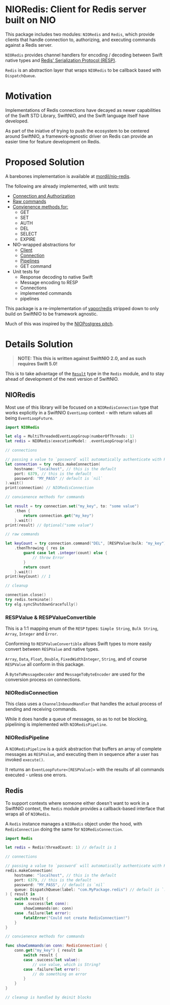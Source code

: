 # NIORedis: Client for Redis server built on NIO
This package includes two modules: `NIORedis` and `Redis`, which provide clients that handle connection to, authorizing, and 
executing commands against a Redis server.

`NIORedis` provides channel handlers for encoding / decoding between Swift native types and [Redis' Serialization Protocol (RESP)](https://redis.io/topics/protocol).

`Redis` is an abstraction layer that wraps `NIORedis` to be callback based with `DispatchQueue`.

# Motivation
Implementations of Redis connections have decayed as newer capabilities of the Swift STD Library, SwiftNIO, and the Swift language itself have developed.

As part of the iniative of trying to push the ecosystem to be centered around SwiftNIO, a framework-agnostic driver on Redis can provide an
easier time for feature development on Redis.

# Proposed Solution
A barebones implementation is available at [mordil/nio-redis](https://github.com/mordil/nio-redis).

The following are already implemented, with unit tests:

- [Connection and Authorization](https://github.com/Mordil/nio-redis/blob/master/Sources/NIORedis/NIORedis.swift#L35)
- [Raw commands](https://github.com/Mordil/nio-redis/blob/master/Sources/NIORedis/NIORedisConnection.swift#L33)
- [Convienence methods for:](https://github.com/Mordil/nio-redis/blob/master/Sources/NIORedis/Commands/BasicCommands.swift#L4)
  - GET
  - SET
  - AUTH
  - DEL
  - SELECT
  - EXPIRE
- NIO-wrapped abstractions for
  - [Client](https://github.com/Mordil/nio-redis/blob/master/Sources/Redis/Redis.swift)
  - [Connection](https://github.com/Mordil/nio-redis/blob/master/Sources/Redis/RedisConnection.swift)
  - [Pipelines](https://github.com/Mordil/nio-redis/blob/master/Sources/Redis/RedisPipeline.swift)
  - GET command
- Unit tests for
  - Response decoding to native Swift
  - Message encoding to RESP
  - Connections
  - implemented commands
  - pipelines

This package is a re-implementation of [vapor/redis](https://github.com/vapor/redis) stripped down to only build on SwiftNIO to be framework agnostic.

Much of this was inspired by the [NIOPostgres pitch](https://forums.swift.org/t/pitch-swiftnio-based-postgresql-client/18020).

# Details Solution

> **NOTE: This this is written against SwiftNIO 2.0, and as such requires Swift 5.0!**

This is to take advantage of the [`Result`](https://github.com/apple/swift-evolution/blob/master/proposals/0235-add-result.md) type in the `Redis` module,
and to stay ahead of development of the next version of SwiftNIO.

## NIORedis
Most use of this library will be focused on a `NIORedisConnection` type that works explicitly in a SwiftNIO `EventLoop` context - with
return values all being `EventLoopFuture`.

```swift
import NIORedis

let elg = MultiThreadedEventLoopGroup(numberOfThreads: 1)
let redis = NIORedis(executionModel: .eventLoopGroup(elg))

// connections

// passing a value to `password` will automatically authenticate with Redis before resolving the connection
let connection = try redis.makeConnection(
    hostname: "localhost", // this is the default
    port: 6379, // this is the default
    password: "MY_PASS" // default is `nil`
).wait()
print(connection) // NIORedisConnection

// convienence methods for commands

let result = try connection.set("my_key", to: "some value")
    .then {
        return connection.get("my_key")
    }.wait()
print(result) // Optional("some value")

// raw commands

let keyCount = try connection.command("DEL", [RESPValue(bulk: "my_key")])
    .thenThrowing { res in
        guard case let .integer(count) else {
            // throw Error
        }
        return count
    }.wait()
print(keyCount) // 1

// cleanup 

connection.close()
try redis.terminate()
try elg.syncShutdownGracefully()
```

### RESPValue & RESPValueConvertible
This is a 1:1 mapping enum of the `RESP` types: `Simple String`, `Bulk String`, `Array`, `Integer` and `Error`.

Conforming to `RESPValueConvertible` allows Swift types to more easily convert between `RESPValue` and native types.

`Array`, `Data`, `Float`, `Double`, `FixedWidthInteger`, `String`, and of course `RESPValue` all conform in this package.

A `ByteToMessageDecoder` and `MessageToByteEncoder` are used for the conversion process on connections.

### NIORedisConnection
This class uses a `ChannelInboundHandler` that handles the actual process of sending and receiving commands.

While it does handle a queue of messages, so as to not be blocking, pipelining is implemented with `NIORedisPipeline`.

### NIORedisPipeline
A `NIORedisPipeline` is a quick abstraction that buffers an array of complete messages as `RESPValue`, and executing them in sequence after a
user has invoked `execute()`.

It returns an `EventLoopFuture<[RESPValue]>` with the results of all commands executed - unless one errors.

## Redis

To support contexts where someone either doesn't want to work in a SwiftNIO context, the `Redis` module provides a callback-based interface
that wraps all of `NIORedis`.

A `Redis` instance manages a `NIORedis` object under the hood, with `RedisConnection` doing the same for `NIORedisConnection`.

```swift
import Redis

let redis = Redis(threadCount: 1) // default is 1

// connections

// passing a value to `password` will automatically authenticate with Redis before resolving the connection
redis.makeConnection(
    hostname: "localhost", // this is the default
    port: 6379, // this is the default
    password: "MY_PASS", // default is `nil`
    queue: DispatchQueue(label: "com.MyPackage.redis") // default is `.main`
) { result in
    switch result {
    case .success(let conn):
        showCommands(on: conn)
    case .failure(let error):
        fatalError("Could not create RedisConnection!")
    }
}

// convienence methods for commands

func showCommands(on conn: RedisConnection) {
    conn.get("my_key") { result in
        switch result {
        case .success(let value):
            // use value, which is String?
        case .failure(let error):
            // do something on error
        }
    }
}

// cleanup is handled by deinit blocks
```
